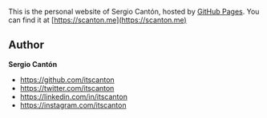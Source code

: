 This is the personal website of Sergio Cantón, hosted by [GitHub Pages](https://pages.github.com). You can find it at [https://scanton.me](https://scanton.me)

## Author

**Sergio Cantón**
- <https://github.com/itscanton>
- <https://twitter.com/itscanton>
- <https://linkedin.com/in/itscanton>
- <https://instagram.com/itscanton>